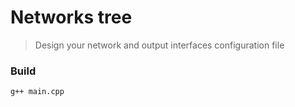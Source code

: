 # Networks tree
> Design your network and output interfaces configuration file

### Build
```
g++ main.cpp
```